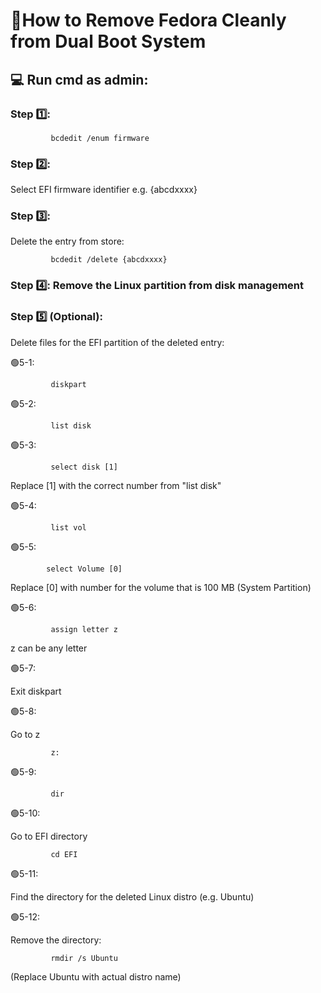 # 🤩How to Remove Fedora Cleanly from Dual Boot System

## 💻 Run cmd as admin:

### Step 1️⃣:

```
         bcdedit /enum firmware
```

### Step 2️⃣:
Select EFI firmware identifier e.g. {abcdxxxx}

### Step 3️⃣:
Delete the entry from store:

```
         bcdedit /delete {abcdxxxx}
```

### Step 4️⃣: Remove the Linux partition from disk management

### Step 5️⃣ (Optional):
Delete files for the EFI partition of the deleted entry:

🟢5-1:
```
         diskpart
```
🟢5-2:  
```       
         list disk
```
🟢5-3:  
```      
         select disk [1]
```
Replace [1] with the correct number from "list disk"

🟢5-4:  
```
         list vol
```         
🟢5-5: 
 ```  
         select Volume [0]
```
Replace [0] with number for the volume that is 100 MB (System Partition)

🟢5-6: 
```   
         assign letter z
```         
z can be any letter 

🟢5-7: 

Exit diskpart

🟢5-8:

 Go to z
```
         z:
```
🟢5-9: 
```
         dir
```         
🟢5-10: 

Go to EFI directory
```
         cd EFI
```
🟢5-11: 

Find the directory for the deleted Linux distro (e.g. Ubuntu)

🟢5-12: 

Remove the directory:
```
         rmdir /s Ubuntu
```        
(Replace Ubuntu with actual distro name)
